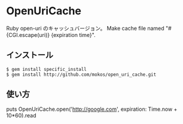 # OpenUriCache

Ruby open-uri のキャッシュバージョン。
Make cache file named "#{CGI.escape(uri)} {expiration time}".


## インストール

    $ gem install specific_install
    $ gem install http://github.com/mokos/open_uri_cache.git


## 使い方

  puts OpenUriCache.open('http://google.com', expiration: Time.now + 10*60).read

